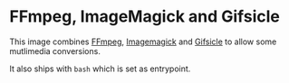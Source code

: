 FFmpeg, ImageMagick and Gifsicle
================================

This image combines [FFmpeg](https://ffmpeg.org),
[Imagemagick](https://www.imagemagick.org) and
[Gifsicle](https://www.lcdf.org/gifsicle) to allow some mutlimedia conversions.

It also ships with `bash` which is set as entrypoint.
